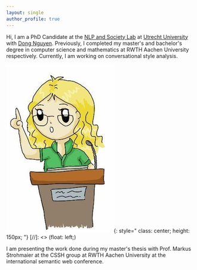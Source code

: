 ```yaml
---
layout: single
author_profile: true
---
```


Hi, I am a PhD Candidate at the [NLP and Society Lab](https://nlpsoc.github.io/) at [Utrecht University](https://www.uu.nl/en) with [Dong Nguyen](https://dongnguyen.nl/). Previously, I completed my master's and bachelor's degree in computer science and mathematics at RWTH Aachen University respectively. Currently, I am working on conversational style analysis.

![drawn Anna presents](./assets/images/talk.jpg){: style=" class: center; height: 150px; "}
[//]: <> (float: left;)

I am presenting the work done during my master's thesis with Prof. Markus Strohmaier at the CSSH group at RWTH Aachen University at the international semantic web conference.

